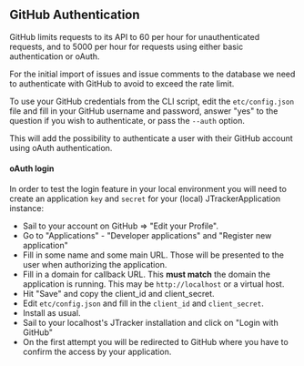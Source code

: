 ## GitHub Authentication

GitHub limits requests to its API to 60 per hour for unauthenticated requests, and to 5000 per hour for requests using either basic authentication or oAuth.

For the initial import of issues and issue comments to the database we need to authenticate with GitHub to avoid to exceed the rate limit.

To use your GitHub credentials from the CLI script, edit the `etc/config.json` file and fill in your GitHub username and password, answer "yes" to the question if you wish to authenticate, or pass the `--auth` option.

This will add the possibility to authenticate a user with their GitHub account using oAuth authentication.

#### oAuth login
In order to test the login feature in your local environment you will need to create an application `key` and `secret` for your (local) JTrackerApplication instance:

* Sail to your account on GitHub &rArr; "Edit your Profile".
* Go to "Applications" - "Developer applications" and "Register new application"
* Fill in some name and some main URL. Those will be presented to the user when authorizing the application.
* Fill in a domain for callback URL. This **must match** the domain the application is running. This may be `http://localhost` or a virtual host.
* Hit "Save" and copy the client_id and client_secret.
* Edit `etc/config.json` and fill in the `client_id` and `client_secret`.
* Install as usual.
* Sail to your localhost's JTracker installation and click on "Login with GitHub"
* On the first attempt you will be redirected to GitHub where you have to confirm the access by your application.
